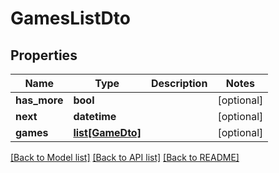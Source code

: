 # GamesListDto

## Properties
Name | Type | Description | Notes
------------ | ------------- | ------------- | -------------
**has_more** | **bool** |  | [optional] 
**next** | **datetime** |  | [optional] 
**games** | [**list[GameDto]**](GameDto.md) |  | [optional] 

[[Back to Model list]](../README.md#documentation-for-models) [[Back to API list]](../README.md#documentation-for-api-endpoints) [[Back to README]](../README.md)

